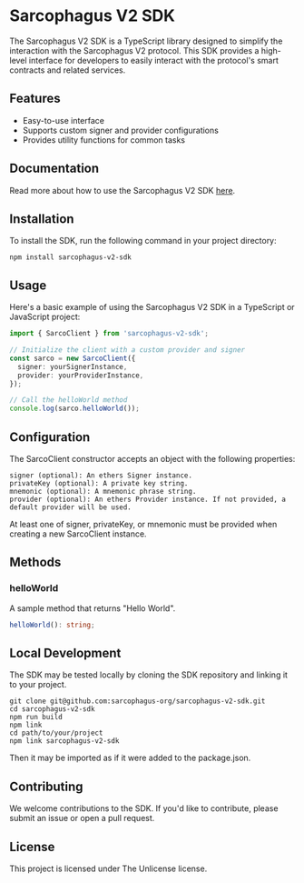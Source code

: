 # Sarcophagus V2 SDK

The Sarcophagus V2 SDK is a TypeScript library designed to simplify the interaction with the Sarcophagus V2 protocol. This SDK provides a high-level interface for developers to easily interact with the protocol's smart contracts and related services.

## Features

- Easy-to-use interface
- Supports custom signer and provider configurations
- Provides utility functions for common tasks

## Documentation
Read more about how to use the Sarcophagus V2 SDK [here](https://sarcophagus-org.github.io/sarcophagus-v2-sdk/index.html).

## Installation

To install the SDK, run the following command in your project directory:

```
npm install sarcophagus-v2-sdk
```

## Usage

Here's a basic example of using the Sarcophagus V2 SDK in a TypeScript or JavaScript project:

```typescript
import { SarcoClient } from 'sarcophagus-v2-sdk';

// Initialize the client with a custom provider and signer
const sarco = new SarcoClient({
  signer: yourSignerInstance,
  provider: yourProviderInstance,
});

// Call the helloWorld method
console.log(sarco.helloWorld());
```

## Configuration
The SarcoClient constructor accepts an object with the following properties:

```
signer (optional): An ethers Signer instance.
privateKey (optional): A private key string.
mnemonic (optional): A mnemonic phrase string.
provider (optional): An ethers Provider instance. If not provided, a default provider will be used.
```
At least one of signer, privateKey, or mnemonic must be provided when creating a new SarcoClient instance.

## Methods
### helloWorld
A sample method that returns "Hello World".

```typescript
helloWorld(): string;
```

## Local Development
The SDK may be tested locally by cloning the SDK repository and linking it to your project. 
```
git clone git@github.com:sarcophagus-org/sarcophagus-v2-sdk.git
cd sarcophagus-v2-sdk
npm run build
npm link 
cd path/to/your/project
npm link sarcophagus-v2-sdk
```

Then it may be imported as if it were added to the package.json.

## Contributing
We welcome contributions to the SDK. If you'd like to contribute, please submit an issue or open a pull request.

## License
This project is licensed under The Unlicense license.

